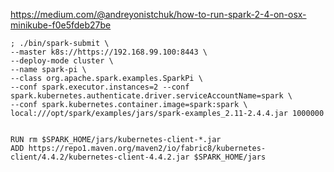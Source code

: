 
https://medium.com/@andreyonistchuk/how-to-run-spark-2-4-on-osx-minikube-f0e5fdeb27be


```
; ./bin/spark-submit \
--master k8s://https://192.168.99.100:8443 \
--deploy-mode cluster \
--name spark-pi \
--class org.apache.spark.examples.SparkPi \
--conf spark.executor.instances=2 --conf spark.kubernetes.authenticate.driver.serviceAccountName=spark \
--conf spark.kubernetes.container.image=spark:spark \
local:///opt/spark/examples/jars/spark-examples_2.11-2.4.4.jar 1000000
```

```

RUN rm $SPARK_HOME/jars/kubernetes-client-*.jar
ADD https://repo1.maven.org/maven2/io/fabric8/kubernetes-client/4.4.2/kubernetes-client-4.4.2.jar $SPARK_HOME/jars

```